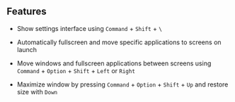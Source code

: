 Features
--------

-   Show settings interface using `Command` + `Shift` + `\`

-   Automatically fullscreen and move specific applications to screens on launch

-   Move windows and fullscreen applications between screens using `Command` +
    `Option` + `Shift` + `Left` or `Right`

-   Maximize window by pressing `Command` + `Option` + `Shift` + `Up` and restore size with `Down`
